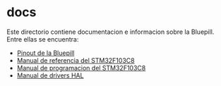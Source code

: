 # docs

Este directorio contiene documentacion e informacion sobre la Bluepill. Entre ellas se encuentra:

- [Pinout de la Bluepill](./STM32-STM32F1-STM32F103-STM32F103C8T6-pinout-high-resolution.png)
- [Manual de referencia del STM32F103C8](./rm0008-stm32f101xx-stm32f102xx-stm32f103xx-stm32f105xx-and-stm32f107xx-advanced-armbased-32bit-mcus-stmicroelectronics.pdf)
- [Manual de programacion del STM32F103C8](./pm0056-stm32f10xxx20xxx21xxxl1xxxx-cortexm3-programming-manual-stmicroelectronics.pdf)
- [Manual de drivers HAL](./um1850-description-of-stm32f1-hal-and-lowlayer-drivers-stmicroelectronics.pdf)